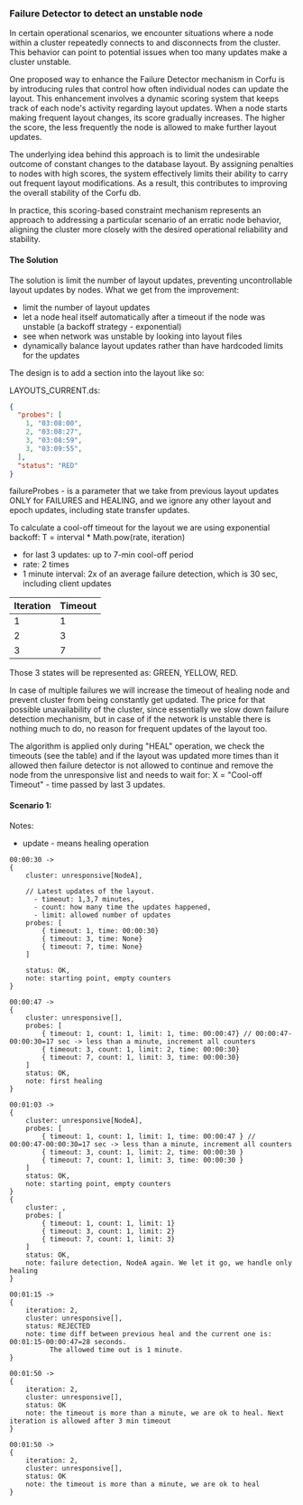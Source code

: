 ### Failure Detector to detect an unstable node

In certain operational scenarios, we encounter situations where a node within a cluster repeatedly connects to and
disconnects from the cluster.
This behavior can point to potential issues when too many updates make a cluster unstable.

One proposed way to enhance the Failure Detector mechanism in Corfu is by introducing rules
that control how often individual nodes can update the layout.
This enhancement involves a dynamic scoring system that keeps track of each node's activity regarding layout updates.
When a node starts making frequent layout changes, its score gradually increases.
The higher the score, the less frequently the node is allowed to make further layout updates.

The underlying idea behind this approach is to limit the undesirable outcome of constant changes to the database layout.
By assigning penalties to nodes with high scores, the system effectively limits their ability to carry out frequent
layout modifications.
As a result, this contributes to improving the overall stability of the Corfu db.

In practice, this scoring-based constraint mechanism represents an approach to addressing a particular scenario of an
erratic node behavior,
aligning the cluster more closely with the desired operational reliability and stability.

#### The Solution

The solution is limit the number of layout updates, preventing uncontrollable layout updates by nodes.
What we get from the improvement:

- limit the number of layout updates
- let a node heal itself automatically after a timeout if the node was unstable (a backoff strategy - exponential)
- see when network was unstable by looking into layout files
- dynamically balance layout updates rather than have hardcoded limits for the updates

The design is to add a section into the layout like so:

LAYOUTS_CURRENT.ds:

```json
{
  "probes": [
    1, "03:08:00",
    2, "03:08:27",
    3, "03:08:59",
    3, "03:09:55",
  ],
  "status": "RED"
}
```

failureProbes - is a parameter that we take from previous layout updates ONLY for FAILURES and HEALING, 
and we ignore any other layout and epoch updates, including state transfer updates.

To calculate a cool-off timeout for the layout we are using exponential backoff: T = interval * Math.pow(rate, iteration) 
 - for last 3 updates: up to 7-min cool-off period
 - rate: 2 times
 - 1 minute interval: 2x of an average failure detection, which is 30 sec, including client updates

| Iteration | Timeout |
|-----------|---------|
| 1         | 1       |
| 2         | 3       |
| 3         | 7       |

Those 3 states will be represented as: GREEN, YELLOW, RED.

In case of multiple failures we will increase the timeout of healing node and prevent cluster from being constantly get updated.
The price for that possible unavailability of the cluster, since essentially we slow down failure detection mechanism,
but in case of if the network is unstable there is nothing much to do, no reason for frequent updates of the layout too.

The algorithm is applied only during "HEAL" operation, we check the timeouts (see the table) and if the layout was 
updated more times than it allowed then failure detector is not allowed to continue and remove the node from the unresponsive list
and needs to wait for: X = "Cool-off Timeout" - time passed by last 3 updates.

#### Scenario 1:
Notes: 
 - update - means healing operation
```
00:00:30 -> 
{
    cluster: unresponsive[NodeA],
    
    // Latest updates of the layout. 
      - timeout: 1,3,7 minutes, 
      - count: how many time the updates happened, 
      - limit: allowed number of updates 
    probes: [
        { timeout: 1, time: 00:00:30}
        { timeout: 3, time: None}
        { timeout: 7, time: None}
    ]
    
    status: OK,
    note: starting point, empty counters
}

00:00:47 -> 
{
    cluster: unresponsive[],
    probes: [
        { timeout: 1, count: 1, limit: 1, time: 00:00:47} // 00:00:47-00:00:30=17 sec -> less than a minute, increment all counters 
        { timeout: 3, count: 1, limit: 2, time: 00:00:30}
        { timeout: 7, count: 1, limit: 3, time: 00:00:30}
    ]
    status: OK,
    note: first healing
}

00:01:03 ->
{
    cluster: unresponsive[NodeA],
    probes: [
        { timeout: 1, count: 1, limit: 1, time: 00:00:47 } // 00:00:47-00:00:30=17 sec -> less than a minute, increment all counters 
        { timeout: 3, count: 1, limit: 2, time: 00:00:30 }
        { timeout: 7, count: 1, limit: 3, time: 00:00:30 }
    ]
    status: OK,
    note: starting point, empty counters
}
{
    cluster: ,
    probes: [
        { timeout: 1, count: 1, limit: 1}
        { timeout: 3, count: 1, limit: 2}
        { timeout: 7, count: 1, limit: 3}
    ]
    status: OK,
    note: failure detection, NodeA again. We let it go, we handle only healing
}

00:01:15 ->
{
    iteration: 2, 
    cluster: unresponsive[], 
    status: REJECTED
    note: time diff between previous heal and the current one is: 00:01:15-00:00:47=28 seconds.
          The allowed time out is 1 minute.
}

00:01:50 ->
{
    iteration: 2, 
    cluster: unresponsive[], 
    status: OK
    note: the timeout is more than a minute, we are ok to heal. Next iteration is allowed after 3 min timeout
}

00:01:50 ->
{
    iteration: 2, 
    cluster: unresponsive[], 
    status: OK
    note: the timeout is more than a minute, we are ok to heal
} 

```